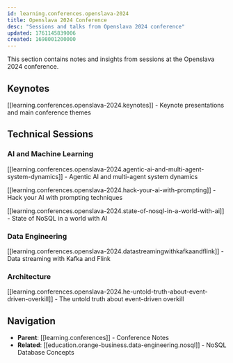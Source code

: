 ```yaml
---
id: learning.conferences.openslava-2024
title: Openslava 2024 Conference
desc: "Sessions and talks from Openslava 2024 conference"
updated: 1761145839006
created: 1698001200000
---
```


This section contains notes and insights from sessions at the Openslava 2024 conference.

## Keynotes

[[learning.conferences.openslava-2024.keynotes]] - Keynote presentations and main conference themes

## Technical Sessions

### AI and Machine Learning

[[learning.conferences.openslava-2024.agentic-ai-and-multi-agent-system-dynamics]] - Agentic AI and multi-agent system dynamics

[[learning.conferences.openslava-2024.hack-your-ai-with-prompting]] - Hack your AI with prompting techniques

[[learning.conferences.openslava-2024.state-of-nosql-in-a-world-with-ai]] - State of NoSQL in a world with AI

### Data Engineering

[[learning.conferences.openslava-2024.datastreamingwithkafkaandflink]] - Data streaming with Kafka and Flink

### Architecture

[[learning.conferences.openslava-2024.he-untold-truth-about-event-driven-overkill]] - The untold truth about event-driven overkill

## Navigation

- **Parent**: [[learning.conferences]] - Conference Notes
- **Related**: [[education.orange-business.data-engineering.nosql]] - NoSQL Database Concepts
